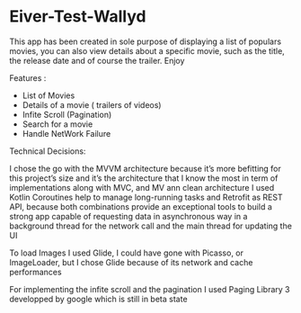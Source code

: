 # Eiver-Test-Wallyd
This app has been created in sole purpose of displaying a list of populars movies,
you can also view  details about a specific  movie, 
such as the title, the release date and of course the trailer. 
Enjoy

Features : 
- List of Movies
- Details of a movie ( trailers of videos)
- Infite Scroll (Pagination)
- Search for a movie
- Handle NetWork Failure

Technical Decisions:

I chose the go with the MVVM architecture because it’s more befitting for this project’s size and it’s the architecture that I know the most in term of implementations along with MVC, and MV ann clean architecture
 I used Kotlin Coroutines help to manage long-running tasks and Retrofit as REST API, because both combinations provide an exceptional tools to build a strong app capable of requesting data in asynchronous way in a background thread for the network call and the main thread for updating the UI

To load Images I used Glide, I could have gone with Picasso, or ImageLoader, but I chose Glide because of its network and cache performances

For implementing the infite scroll and the pagination I used Paging Library 3 developped by google which is still in beta state


